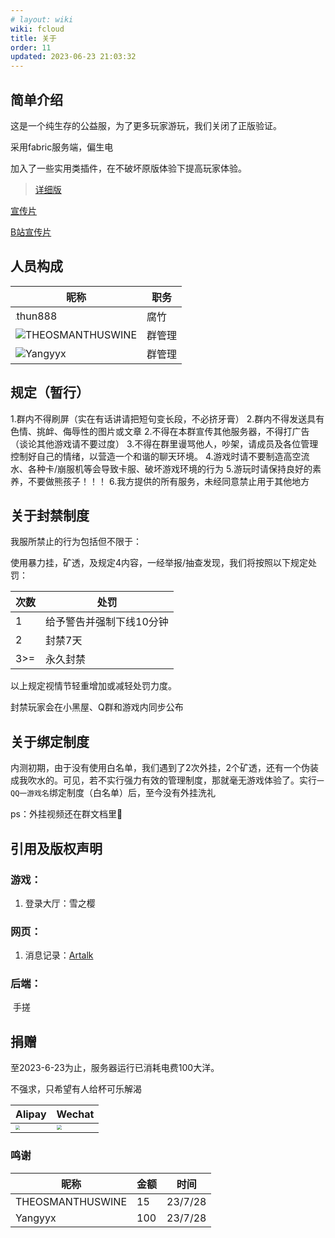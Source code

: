 ```yaml
---
# layout: wiki
wiki: fcloud
title: 关于
order: 11
updated: 2023-06-23 21:03:32
---
```


## 简单介绍

这是一个纯生存的公益服，为了更多玩家游玩，我们关闭了正版验证。

采用fabric服务端，偏生电

加入了一些实用类插件，在不破坏原版体验下提高玩家体验。

> [详细版](/wiki/fcloud/#简要介绍)

[宣传片](https://pan.hzchu.top/s/8QI0/video?name=2023_07_13_07_44_20_2.mp4)

[B站宣传片](https://www.bilibili.com/video/BV1BP41167UW/)

## 人员构成

| 昵称                                                         | 职务   |
| ------------------------------------------------------------ | ------ |
| <img src="https://blog.hzchu.top/img/avatar.webp" style="zoom:10%;" />thun888 | 腐竹   |
| ![](https://thirdqq.qlogo.cn/g?b=sdk&k=BXh2IxRq4IrOFxeFFXRWLw&kti=ZJWaxAAAAAE&s=40&t=1684571747)THEOSMANTHUSWINE | 群管理 |
| ![](https://thirdqq.qlogo.cn/g?b=sdk&k=sibqPxWmXGxtRA32GrhEeSw&kti=ZJWbfwAAAAI&s=40&t=1687110010)Yangyyx | 群管理 |

## 规定（暂行）

1.群内不得刷屏（实在有话讲请把短句变长段，不必挤牙膏）
2.群内不得发送具有色情、挑衅、侮辱性的图片或文章
2.不得在本群宣传其他服务器，不得打广告（谈论其他游戏请不要过度）
3.不得在群里谩骂他人，吵架，请成员及各位管理控制好自己的情绪，以营造一个和谐的聊天环境。
4.游戏时请不要制造高空流水、各种卡/崩服机等会导致卡服、破坏游戏环境的行为 
5.游玩时请保持良好的素养，不要做熊孩子！！！
6.我方提供的所有服务，未经同意禁止用于其他地方

## 关于封禁制度

我服所禁止的行为包括但不限于：

使用暴力挂，矿透，及规定4内容，一经举报/抽查发现，我们将按照以下规定处罚：

| 次数 | 处罚                     |
| ---- | ------------------------ |
| 1    | 给予警告并强制下线10分钟 |
| 2    | 封禁7天                  |
| 3>=  | 永久封禁                 |

以上规定视情节轻重增加或减轻处罚力度。

封禁玩家会在小黑屋、Q群和游戏内同步公布

## 关于绑定制度

内测初期，由于没有使用白名单，我们遇到了2次外挂，2个矿透，还有一个伪装成我吹水的。可见，若不实行强力有效的管理制度，那就毫无游戏体验了。实行`一QQ一游戏名`绑定制度（白名单）后，至今没有外挂洗礼

ps：外挂视频还在群文档里👻



## 引用及版权声明

### 游戏：

1. 登录大厅：雪之樱

### 网页：

1. 消息记录：[Artalk](https://artalk.js.org/)

### 后端：

​	手搓



## 捐赠

至2023-6-23为止，服务器运行已消耗电费100大洋。

不强求，只希望有人给杯可乐解渴

|Alipay|Wechat|
|-|-|
|<img src="https://onep.hzchu.top/mount/pic/2023/01/25/63d0a914495c1.webp" style="zoom:42.5%;" />|<img src="https://onep.hzchu.top/mount/pic/2023/01/25/63d0a92955df2.webp?fmt=avif" style="zoom:50%;" />|

### 鸣谢

| 昵称             | 金额 | 时间    |
| ---------------- | ---- | ------- |
| THEOSMANTHUSWINE | 15   | 23/7/28 |
| Yangyyx          | 100  | 23/7/28 |



